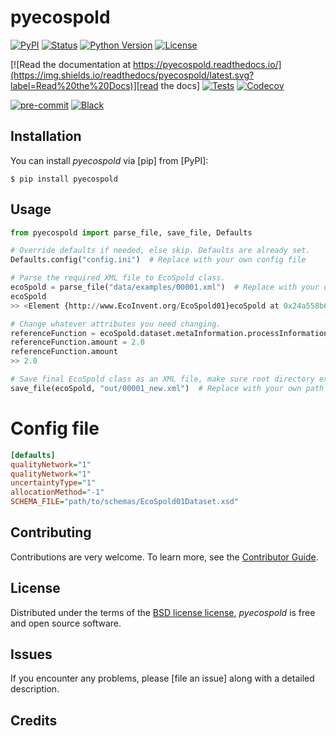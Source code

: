 # pyecospold

[![PyPI](https://img.shields.io/pypi/v/pyecospold.svg)][pypi status]
[![Status](https://img.shields.io/pypi/status/pyecospold.svg)][pypi status]
[![Python Version](https://img.shields.io/pypi/pyversions/pyecospold)][pypi status]
[![License](https://img.shields.io/pypi/l/pyecospold)][license]

[![Read the documentation at https://pyecospold.readthedocs.io/](https://img.shields.io/readthedocs/pyecospold/latest.svg?label=Read%20the%20Docs)][read the docs]
[![Tests](https://github.com/brightway-lca/pyecospold/workflows/Tests/badge.svg)][tests]
[![Codecov](https://codecov.io/gh/brightway-lca/pyecospold/branch/main/graph/badge.svg)][codecov]

[![pre-commit](https://img.shields.io/badge/pre--commit-enabled-brightgreen?logo=pre-commit&logoColor=white)][pre-commit]
[![Black](https://img.shields.io/badge/code%20style-black-000000.svg)][black]

[pypi status]: https://pypi.org/project/pyecospold/
[read the docs]: https://pyecospold.readthedocs.io/
[tests]: https://github.com/brightway-lca/pyecospold/actions?workflow=Tests
[codecov]: https://app.codecov.io/gh/brightway-lca/pyecospold
[pre-commit]: https://github.com/pre-commit/pre-commit
[black]: https://github.com/psf/black

## Installation

You can install _pyecospold_ via [pip] from [PyPI]:

```console
$ pip install pyecospold
```

## Usage

```python
from pyecospold import parse_file, save_file, Defaults

# Override defaults if needed, else skip. Defaults are already set.
Defaults.config("config.ini")  # Replace with your own config file

# Parse the required XML file to EcoSpold class.
ecoSpold = parse_file("data/examples/00001.xml")  # Replace with your own XML file
ecoSpold
>> <Element {http://www.EcoInvent.org/EcoSpold01}ecoSpold at 0x24a558b6020>

# Change whatever attributes you need changing.
referenceFunction = ecoSpold.dataset.metaInformation.processInformation.referenceFunction
referenceFunction.amount = 2.0
referenceFunction.amount
>> 2.0

# Save final EcoSpold class as an XML file, make sure root directory exists.
save_file(ecoSpold, "out/00001_new.xml")  # Replace with your own path
```

# Config file

```ini
[defaults]
qualityNetwork="1"
qualityNetwork="1"
uncertaintyType="1"
allocationMethod="-1"
SCHEMA_FILE="path/to/schemas/EcoSpold01Dataset.xsd"
```

## Contributing

Contributions are very welcome.
To learn more, see the [Contributor Guide].

## License

Distributed under the terms of the [BSD license license][license],
_pyecospold_ is free and open source software.

## Issues

If you encounter any problems,
please [file an issue] along with a detailed description.


## Credits


[license]: https://github.com/brightway-lca/pyecospold/blob/main/LICENSE
[contributor guide]: https://github.com/brightway-lca/pyecospold/blob/main/CONTRIBUTING.md
